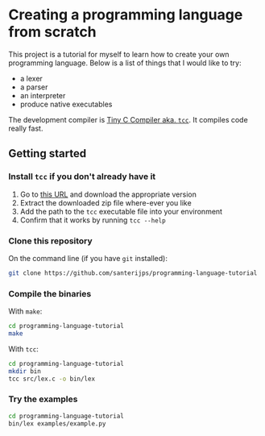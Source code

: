 # Creating a programming language from scratch

This project is a tutorial for myself to learn how to create your own programming language. Below is a list of things that I would like to try:

- a lexer
- a parser
- an interpreter
- produce native executables

The development compiler is [Tiny C Compiler aka. `tcc`](https://bellard.org/tcc/). It compiles code really fast.

## Getting started

### Install `tcc` if you don't already have it

1. Go to [this URL](http://download.savannah.gnu.org/releases/tinycc/) and download the appropriate version
2. Extract the downloaded zip file where-ever you like
3. Add the path to the `tcc` executable file into your environment
4. Confirm that it works by running `tcc --help`

### Clone this repository

On the command line (if you have `git` installed):

```sh
git clone https://github.com/santerijps/programming-language-tutorial
```

### Compile the binaries

With `make`:

```sh
cd programming-language-tutorial
make
```

With `tcc`:

```sh
cd programming-language-tutorial
mkdir bin
tcc src/lex.c -o bin/lex
```

### Try the examples

```sh
cd programming-language-tutorial
bin/lex examples/example.py
```
